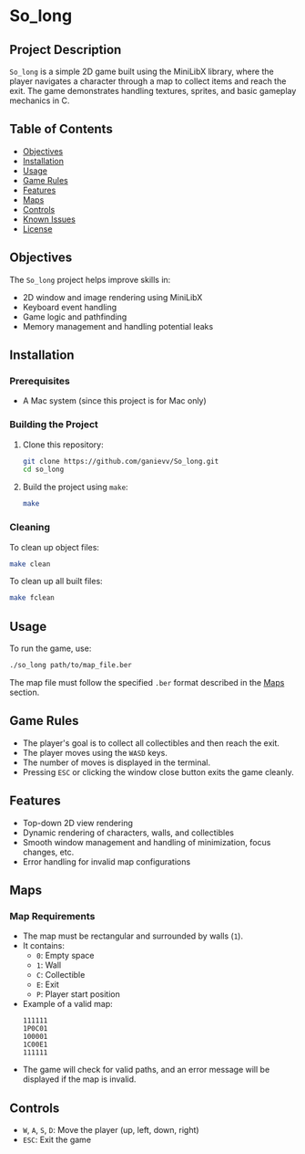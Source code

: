 # So_long

## Project Description
`So_long` is a simple 2D game built using the MiniLibX library, where the player navigates a character through a map to collect items and reach the exit. The game demonstrates handling textures, sprites, and basic gameplay mechanics in C.

## Table of Contents
- [Objectives](#objectives)
- [Installation](#installation)
- [Usage](#usage)
- [Game Rules](#game-rules)
- [Features](#features)
- [Maps](#maps)
- [Controls](#controls)
- [Known Issues](#known-issues)
- [License](#license)

## Objectives
The `So_long` project helps improve skills in:
- 2D window and image rendering using MiniLibX
- Keyboard event handling
- Game logic and pathfinding
- Memory management and handling potential leaks

## Installation
### Prerequisites
- A Mac system (since this project is for Mac only)

### Building the Project
1. Clone this repository:
    ```bash
    git clone https://github.com/ganievv/So_long.git
    cd so_long
    ```
2. Build the project using `make`:
    ```bash
    make
    ```

### Cleaning
To clean up object files:
```bash
make clean
```
To clean up all built files:
```bash
make fclean
```

## Usage
To run the game, use:
```bash
./so_long path/to/map_file.ber
```
The map file must follow the specified `.ber` format described in the [Maps](#maps) section.

## Game Rules
- The player's goal is to collect all collectibles and then reach the exit.
- The player moves using the `WASD` keys.
- The number of moves is displayed in the terminal.
- Pressing `ESC` or clicking the window close button exits the game cleanly.

## Features
- Top-down 2D view rendering
- Dynamic rendering of characters, walls, and collectibles
- Smooth window management and handling of minimization, focus changes, etc.
- Error handling for invalid map configurations

## Maps
### Map Requirements
- The map must be rectangular and surrounded by walls (`1`).
- It contains:
  - `0`: Empty space
  - `1`: Wall
  - `C`: Collectible
  - `E`: Exit
  - `P`: Player start position
- Example of a valid map:
    ```
    111111
    1P0C01
    100001
    1C00E1
    111111
    ```
- The game will check for valid paths, and an error message will be displayed if the map is invalid.

## Controls
- `W`, `A`, `S`, `D`: Move the player (up, left, down, right)
- `ESC`: Exit the game

